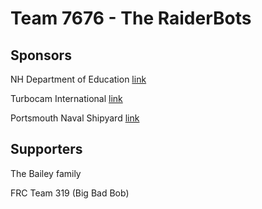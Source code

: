 Team 7676 - The RaiderBots
==========================

## Sponsors

NH Department of Education [link](https://www.education.nh.gov/)

Turbocam International [link](https://www.turbocam.com/)

Portsmouth Naval Shipyard [link](https://www.navsea.navy.mil/Home/Shipyards/Portsmouth/)

## Supporters

The Bailey family

FRC Team 319 (Big Bad Bob)
